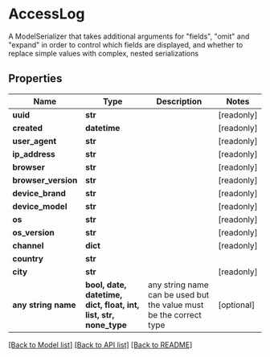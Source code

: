 # AccessLog

A ModelSerializer that takes additional arguments for \"fields\", \"omit\" and \"expand\" in order to control which fields are displayed, and whether to replace simple values with complex, nested serializations

## Properties
Name | Type | Description | Notes
------------ | ------------- | ------------- | -------------
**uuid** | **str** |  | [readonly] 
**created** | **datetime** |  | [readonly] 
**user_agent** | **str** |  | [readonly] 
**ip_address** | **str** |  | [readonly] 
**browser** | **str** |  | [readonly] 
**browser_version** | **str** |  | [readonly] 
**device_brand** | **str** |  | [readonly] 
**device_model** | **str** |  | [readonly] 
**os** | **str** |  | [readonly] 
**os_version** | **str** |  | [readonly] 
**channel** | **dict** |  | [readonly] 
**country** | **str** |  | 
**city** | **str** |  | [readonly] 
**any string name** | **bool, date, datetime, dict, float, int, list, str, none_type** | any string name can be used but the value must be the correct type | [optional]

[[Back to Model list]](../README.md#documentation-for-models) [[Back to API list]](../README.md#documentation-for-api-endpoints) [[Back to README]](../README.md)


